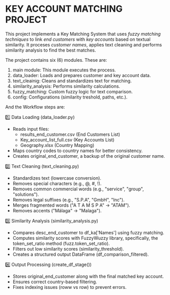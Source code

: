 # KEY ACCOUNT MATCHING PROJECT
This project implements a Key Matching System that uses *fuzzy matching techniques* to link *end customers* with *key accounts* based on textual similarity.
It proceses *customer names*, applies text cleaning and performs similarity analysis to find the best matches.

The project contains six (6) modules. These are:

1. main module: This module executes the process.
2. data_loader: Loads and prepares customer and key account data.
3. text_cleainig: Cleans and standardizes text for matching.
4. similarity_analysis: Performs similarity calculations.
5. fuzzy_matching: Custom fuzzy logic for text comparison.
6. config: Configurations (similarity treshold, paths, etc.).

And the Workflow steps are:

1️⃣ Data Loading (data_loader.py)
- Reads input files:
    - results_end_customer.csv (End Customers List)
    - Key_account_list_full.csv (Key Accounts List)
    - Geography.xlsx (Country Mapping)
- Maps country codes to country names for better consistency.
- Creates original_end_customer, a backup of the original customer name.

2️⃣ Text Cleaning (text_cleaning.py)
- Standardizes text (lowercase conversion).
- Removes special characters (e.g., @, #, !).
- Removes common commercial words (e.g., "service", "group", "solutions").
- Removes legal suffixes (e.g., "S.P.A", "GmbH", "Inc").
- Merges fragmented words ("A T A M S P A" → "ATAM").
- Removes accents ("Málaga" → "Malaga").

3️⃣ Similarity Analysis (similarity_analysis.py)
- Compares desc_end_customer to df_ka['Names'] using fuzzy matching.
- Computes similarity scores with FuzzyWuzzy library, specifically, the token_set_ratio method (fuzz.token_set_ratio).
- Filters out low similarity scores (similarity_threshold).
- Creates a structured output DataFrame (df_comparison_filtered).

4️⃣ Output Processing (create_df_stage())
- Stores original_end_customer along with the final matched key account.
- Ensures correct country-based filtering.
- Fixes indexing issues (roww vs row) to prevent errors.
